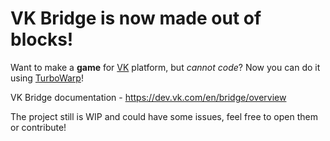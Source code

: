 # VK Bridge is now made out of blocks!

Want to make a **game** for [VK](https://vk.com/games) platform, but *cannot code*? Now you can do it using [TurboWarp](https://turbowarp.org/editor)!


VK Bridge documentation - https://dev.vk.com/en/bridge/overview


The project still is WIP and could have some issues, feel free to open them or contribute!
